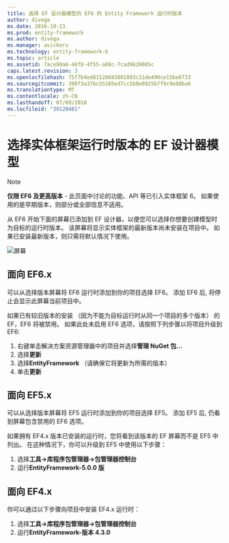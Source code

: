 ```yaml
---
title: 选择 EF 设计器模型的 EF6 的 Entity Framework 运行时版本
author: divega
ms.date: 2016-10-23
ms.prod: entity-framework
ms.author: divega
ms.manager: avickers
ms.technology: entity-framework-6
ms.topic: article
ms.assetid: 7ace90a6-46f8-4f55-a88c-7cad9620085c
caps.latest.revision: 3
ms.openlocfilehash: 75f7b4ed81528683801893c31de490ce15be6733
ms.sourcegitcommit: 390f3a37bc55105ed7cc5b0e0925b7f9c9e80ba6
ms.translationtype: MT
ms.contentlocale: zh-CN
ms.lasthandoff: 07/09/2018
ms.locfileid: "39120481"
---
```

# <a name="selecting-entity-framework-runtime-version-for-ef-designer-models"></a>选择实体框架运行时版本的 EF 设计器模型
> [!NOTE]
> **仅限 EF6 及更高版本** - 此页面中讨论的功能、API 等已引入实体框架 6。 如果使用的是早期版本，则部分或全部信息不适用。

从 EF6 开始下面的屏幕已添加到 EF 设计器，以便您可以选择你想要创建模型时为目标的运行时版本。 该屏幕将显示实体框架的最新版本尚未安装在项目中。 如果已安装最新版本，则只需将默认情况下使用。

![屏幕](~/ef6/media/screen.png)


## <a name="targeting-ef6x"></a>面向 EF6.x

可以从选择版本屏幕将 EF6 运行时添加到你的项目选择 EF6。 添加 EF6 后, 将停止会显示此屏幕当前项目中。

如果已有较旧版本的安装 （因为不能为目标运行时从同一个项目的多个版本） 的 EF，EF6 将被禁用。 如果此处未启用 EF6 选项，请按照下列步骤以将项目升级到 EF6:

1.  右键单击解决方案资源管理器中的项目并选择**管理 NuGet 包...**
2.  选择**更新**
3.  选择**EntityFramework** （请确保它将更新为所需的版本）
4.  单击**更新**

 

## <a name="targeting-ef5x"></a>面向 EF5.x

可以从选择版本屏幕将 EF5 运行时添加到你的项目选择 EF5。 添加 EF5 后, 仍看到屏幕包含禁用的 EF6 选项。

如果拥有 EF4.x 版本已安装的运行时，您将看到该版本的 EF 屏幕而不是 EF5 中列出。 在这种情况下，你可以升级到 EF5 中使用以下步骤：

1.  选择**工具-&gt;库程序包管理器-&gt;包管理器控制台**
2.  运行**EntityFramework-5.0.0 版**

 

## <a name="targeting-ef4x"></a>面向 EF4.x

你可以通过以下步骤向项目中安装 EF4.x 运行时：

1.  选择**工具-&gt;库程序包管理器-&gt;包管理器控制台**
2.  运行**EntityFramework-版本 4.3.0**
